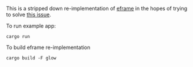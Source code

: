 This is a stripped down re-implementation of [eframe](https://github.com/emilk/egui/tree/main/crates/eframe) in the hopes of trying to solve [this issue](https://github.com/emilk/egui/issues/6757).

To run example app:
```
cargo run
```

To build eframe re-implementation
```
cargo build -F glow
```

